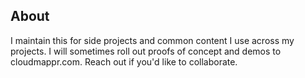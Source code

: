 ## About
I maintain this for side projects and common content I use across my projects.  I will sometimes roll out proofs of concept and demos to cloudmappr.com.  Reach out if you'd like to collaborate.
